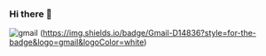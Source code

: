 ### Hi there 👋
![gmail](https://img.shields.io/badge/Gmail-D14836?style=for-the-badge&logo=gmail&logoColor=white)
(https://img.shields.io/badge/Gmail-D14836?style=for-the-badge&logo=gmail&logoColor=white)


